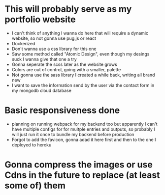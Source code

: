 # This will probably serve as my portfolio website
* I can't think of anything I wanna do here that will require a dynamic website, so not gonna use pug.js or react 
* Dockerized
* Don't wanna use a css library for this one
* Saw some method called "Atomic Design", even though my desings suck I wanna give that one a try
* Gonna seperate the scss later as the website grows
* Colors are out of control, going with a smaller, palette
* Not gonna use the sass library I created a while back, writing all brand new
* I want to save the information send by the user via the contact form in my mongodb cloud database 
# Basic responsiveness done
* planning on running webpack for my backend too but apparently I can't have multiple  configs for for multple entries and outputs, so probably I will just run it once to bundle my backend before production
* Forgot to add the favicon, gonna adad it here first and then to the one I deployed to heroku
# Gonna compress the images or use Cdns in the future to replace (at least some of) them